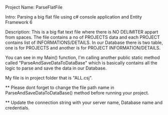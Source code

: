 Project Name: ParseFlatFile

Intro: Parsing a big flat file using c# console application and Entity Framework 6

Description:
  This is a big flat text file where there is NO DELIMITER appart from spaces. The file contains a no of PROJECTS data and each PROJECT contains list of INFORMATIONS/DETAILS.
  In our Database there is two table, one is for PROJECTS and another is for PROJECT INFORMATION/DETAILS.
  
  You can see in my Main() function, I'm calling another public static method called "ParseAndSaveDataToDataBase" which is basically contains all the logic to parse and save the data in our Database.
  
  My file is in project folder that is "ALL.csj".
  
  ** Please dont forget to change the file path name in ParseAndSaveDataToDataBase() method before running your project.
  
  ** Update the connection string with your server name, Database name and credentials.
